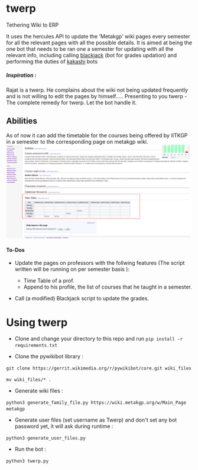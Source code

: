 # twerp
Tethering Wiki to ERP

It uses the hercules API to update the 'Metakgp' wiki pages every semester for all the relevant pages with all the possible details. It is aimed at being the one bot that needs to be ran one a semester for updating with all the relevant info, including calling [blackjack](https://github.com/metakgp/blackjack/blob/master/blackjack.py) (bot for grades updation) and performing the duties of [kakashi](https://github.com/metakgp/kakashi) bots

##### Inspiration :
Rajat is a twerp. He complains about the wiki not being updated frequently and is not willing to edit the pages by himself..... Presenting to you twerp - The complete remedy for twerp. Let the bot handle it. 

## Abilities
As of now it can add the timetable for the courses being offered by IITKGP in a semester to the corresponding page on metakgp wiki.
![Example](https://github.com/Ayushk4/twerp/blob/master/twerp.png)



#### To-Dos
* Update the pages on professors with the follwing features (The script written will be running on per semester basis ):
    - Time Table of a prof.
    - Append to his profile, the list of courses that he taught in a semester.

* Call (a modified) Blackjack script to update the grades.

# Using twerp

* Clone and change your directory to this repo and run `pip install -r requirements.txt`

* Clone the pywikibot library :

`git clone https://gerrit.wikimedia.org/r/pywikibot/core.git wiki_files`

`mv wiki_files/* .`

* Generate wiki files :

`python3 generate_family_file.py https://wiki.metakgp.org/w/Main_Page metakgp`

* Generate user files (set username as Twerp) and don't set any bot password yet, it will ask during runtime :

`python3 generate_user_files.py`

* Run the bot :

`python3 twerp.py`

